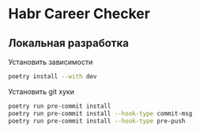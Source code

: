 # Habr Career Checker

## Локальная разработка

Установить зависимости

```bash
poetry install --with dev
 ```

Установить git хуки

```bash
poetry run pre-commit install
poetry run pre-commit install --hook-type commit-msg
poetry run pre-commit install --hook-type pre-push
```